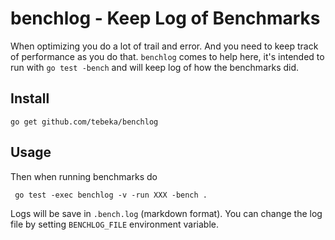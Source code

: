 # benchlog - Keep Log of Benchmarks

When optimizing you do a lot of trail and error. And you need to keep track of
performance as you do that. `benchlog` comes to help here, it's intended to run
with `go test -bench` and will keep log of how the benchmarks did.


## Install

    go get github.com/tebeka/benchlog

## Usage

Then when running benchmarks do

     go test -exec benchlog -v -run XXX -bench .

Logs will be save in `.bench.log` (markdown format). You can change the log
file by setting `BENCHLOG_FILE` environment variable.
